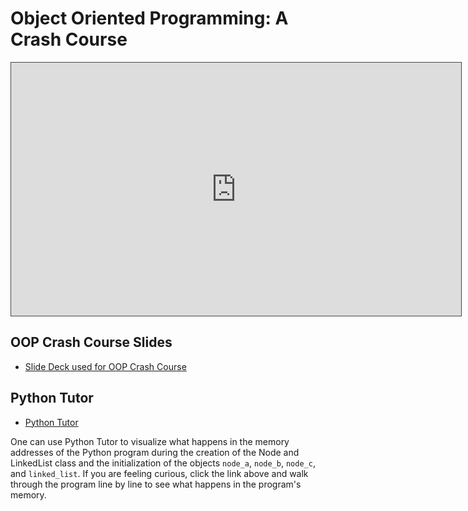 # Object Oriented Programming: A Crash Course

<iframe src="https://adaacademy.hosted.panopto.com/Panopto/Pages/Embed.aspx?id=05492e44-4ee6-4dad-8f01-af54011f5603&autoplay=false&offerviewer=true&showtitle=true&showbrand=false&captions=true&interactivity=all" height="405" width="720" style="border: 1px solid #464646;" allowfullscreen allow="autoplay"></iframe>

## OOP Crash Course Slides
- [Slide Deck used for OOP Crash Course](https://docs.google.com/presentation/d/1HYJDxmwykDBH2sSQMdmGPHp33QfrS1bmAOmTOPMWfsc/edit?usp=sharing)

## Python Tutor
- [Python Tutor](https://pythontutor.com/render.html#code=class%20Node%3A%0A%20%20%20%20def%20__init__%28self,%20value%29%3A%0A%20%20%20%20%20%20%20%20self.val%20%3D%20value%0A%20%20%20%20%20%20%20%20self.next%20%3D%20None%0A%0A%20%20%20%20def%20printNode%28self%29%3A%0A%20%20%20%20%20%20%20%20print%28self.val%29%0A%0Aclass%20LinkedList%3A%0A%20%20%20%20def%20__init__%28self,%20head%20%3D%20None%29%3A%0A%20%20%20%20%20%20%20%20self.head%20%3D%20head%0A%0A%20%20%20%20def%20printList%28self%29%3A%0A%20%20%20%20%20%20current%20%3D%20self.head%0A%20%20%20%20%20%20while%20current%20!%3D%20None%3A%0A%20%20%20%20%20%20%20%20current.printNode%28%29%0A%20%20%20%20%20%20%20%20current%20%3D%20current.next%0A%0A%20%20%20%20def%20printSizeOfList%28self%29%3A%0A%20%20%20%20%20%20pass%0A%0Anode_a%20%3D%20Node%28%22A%22%29%0Anode_b%20%3D%20Node%28%22B%22%29%0Anode_c%20%3D%20Node%28%22C%22%29%0A%0Anode_a.next%20%3D%20node_b%0Anode_b.next%20%3D%20node_c%0A%0Alinked_list%20%3D%20LinkedList%28node_a%29%0Alinked_list.printList%28%29&cumulative=false&curInstr=0&heapPrimitives=nevernest&mode=display&origin=opt-frontend.js&py=3&rawInputLstJSON=%5B%5D&textReferences=false)

One can use Python Tutor to visualize what happens in the memory addresses of the Python program during the creation of the Node and LinkedList class and the initialization of the objects `node_a`, `node_b`, `node_c`, and `linked_list`. If you are feeling curious, click the link above and walk through the program line by line to see what happens in the program's memory.
